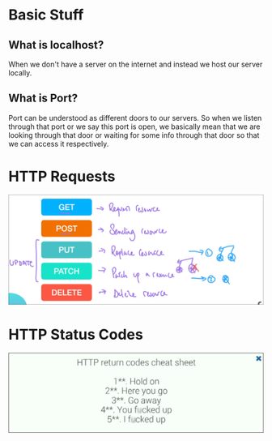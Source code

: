 # Basic Stuff

## What is localhost?

When we don't have a server on the internet and instead we host our server locally.

## What is Port?

Port can be understood as different doors to our servers.
So when we listen through that port or we say this port is open, we basically mean that we are looking through that door or waiting for some info through that door so that we can access it respectively.

# HTTP Requests

![alt text](image.png)

# HTTP Status Codes

![alt text](image-1.png)
